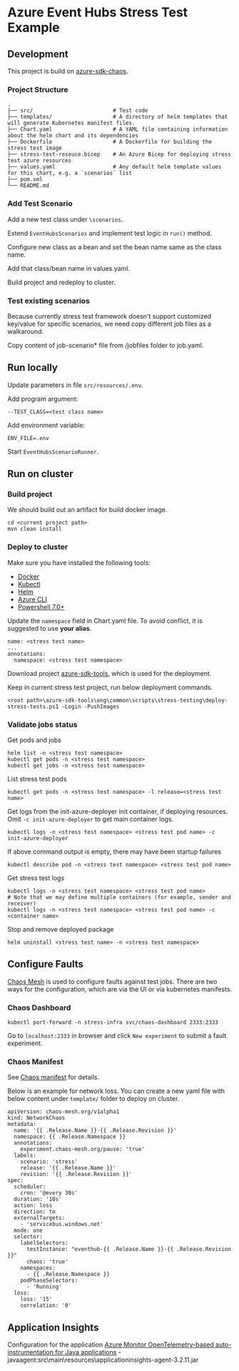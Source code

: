# Azure Event Hubs Stress Test Example

## Development

This project is build on [azure-sdk-chaos](https://github.com/Azure/azure-sdk-tools/blob/main/tools/stress-cluster/chaos/README.md). 

### Project Structure

```
.
├── src/                         # Test code
├── templates/                   # A directory of helm templates that will generate Kubernetes manifest files.
├── Chart.yaml                   # A YAML file containing information about the helm chart and its dependencies
├── Dockerfile                   # A Dockerfile for building the stress test image
├── stress-test-resouce.bicep    # An Azure Bicep for deploying stress test azure resources
├── values.yaml                  # Any default helm template values for this chart, e.g. a `scenarios` list
├── pom.xml
└── README.md
```

### Add Test Scenario

Add a new test class under `\scenarios`.

Extend `EventHubsScenarios` and implement test logic in `run()` method. 

Configure new class as a bean and set the bean name same as the class name. 

Add that class/bean name in values.yaml.

Build project and redeploy to cluster.

### Test existing scenarios

Because currently stress test framework doesn't support customized key/value for specific scenarios, we need copy different job files as a walkaround.

Copy content of job-scenario* file from /jobfiles folder to job.yaml.


## Run locally

Update parameters in file `src/resources/.env`.

Add program argument:

  ```shell
  --TEST_CLASS=<test class name>
  ```

Add environment variable:

  ```shell
  ENV_FILE=.env
  ```

Start `EventHubsScenarioRunner`.

## Run on cluster

### Build project

We should build out an artifact for build docker image.

```
cd <current project path>
mvn clean install
```

### Deploy to cluster

Make sure you have installed the following tools:
- [Docker](https://docs.docker.com/get-docker/)
- [Kubectl](https://kubernetes.io/docs/tasks/tools/#kubectl)
- [Helm](https://helm.sh/docs/intro/install/)
- [Azure CLI](https://docs.microsoft.com/en-us/cli/azure/install-azure-cli)
- [Powershell 7.0+](https://docs.microsoft.com/en-us/powershell/scripting/install/installing-powershell?view=powershell-7) 

Update the `namespace` field in Chart.yaml file. To avoid conflict, it is suggested to use **your alias**.
```shell
name: <stress test name>
...
annotations:
  namespace: <stress test namespace>
```

Download project [azure-sdk-tools](https://github.com/Azure/azure-sdk-tools), which is used for the deployment.

Keep in current stress test project, run below deployment commands.

```shell
<root path>\azure-sdk-tools\eng\common\scripts\stress-testing\deploy-stress-tests.ps1 -Login -PushImages
```

### Validate jobs status

Get pods and jobs 

```shell
helm list -n <stress test namespace>
kubectl get pods -n <stress test namespace>
kubectl get jobs -n <stress test namespace>
```

List stress test pods
```shell
kubectl get pods -n <stress test namespace> -l release=<stress test name>
```

Get logs from the init-azure-deployer init container, if deploying resources. Omit `-c init-azure-deployer` to get main container logs.

```shell
kubectl logs -n <stress test namespace> <stress test pod name> -c init-azure-deployer
```

If above command output is empty, there may have been startup failures
```shell
kubectl describe pod -n <stress test namespace> <stress test pod name>
```

Get stress test logs
```shell
kubectl logs -n <stress test namespace> <stress test pod name>
# Note that we may define multiple containers (for example, sender and receiver)
kubectl logs -n <stress test namespace> <stress test pod name> -c <container name>
```

Stop and remove deployed package
```shell
helm uninstall <stress test name> -n <stress test namespace>
```
## Configure Faults

[Chaos Mesh](https://chaos-mesh.org/) is used to configure faults against test jobs. There are two ways for the configuration, which are via the UI or via kubernetes manifests.

### Chaos Dashboard

```shell
kubectl port-forward -n stress-infra svc/chaos-dashboard 2333:2333
```
Go to `localhost:2333` in browser and click `New experiment` to submit a fault experiment.

### Chaos Manifest

See [Chaos manifest](https://github.com/Azure/azure-sdk-tools/blob/main/tools/stress-cluster/chaos/README.md#chaos-manifest) for details.

Below is an example for network loss. You can create a new yaml file with below content under `template/` folder to deploy on cluster.
```shell
apiVersion: chaos-mesh.org/v1alpha1
kind: NetworkChaos
metadata:
  name: '{{ .Release.Name }}-{{ .Release.Revision }}'
  namespace: {{ .Release.Namespace }}
  annotations:
    experiment.chaos-mesh.org/pause: 'true'
  labels:
    scenario: 'stress'
    release: '{{ .Release.Name }}'
    revision: '{{ .Release.Revision }}'
spec:
  scheduler:
    cron: '@every 30s'
  duration: '10s'
  action: loss
  direction: to
  externalTargets:
    - 'servicebus.windows.net'
  mode: one
  selector:
    labelSelectors:
      testInstance: "eventhub-{{ .Release.Name }}-{{ .Release.Revision }}"
      chaos: 'true'
    namespaces:
      - {{ .Release.Namespace }}
    podPhaseSelectors:
      - 'Running'
  loss:
    loss: '15'
    correlation: '0'
```

## Application Insights

Configuration for the application [Azure Monitor OpenTelemetry-based auto-instrumentation for Java applications](https://docs.microsoft.com/en-us/azure/azure-monitor/app/java-in-process-agent)
-javaagent:src\main\resources\applicationinsights-agent-3.2.11.jar


